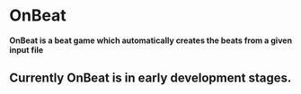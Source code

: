 # OnBeat

**OnBeat is a beat game which automatically creates the beats from a given input file**

## Currently OnBeat is in early development stages.

